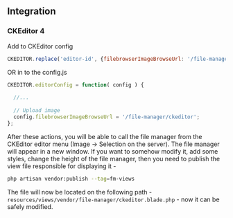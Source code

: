 ## Integration

### CKEditor 4

Add to CKEditor config

```js
CKEDITOR.replace('editor-id', {filebrowserImageBrowseUrl: '/file-manager/ckeditor'});
```
  
OR in to the config.js

```js
CKEDITOR.editorConfig = function( config ) {
  
  //...
  
  // Upload image
  config.filebrowserImageBrowseUrl = '/file-manager/ckeditor';
};
```
  
After these actions, you will be able to call the file manager from the CKEditor editor menu (Image -> Selection on the server).
The file manager will appear in a new window. If you want to somehow modify it, add some styles, change the height of the file manager, then you need to publish the view file responsible for displaying it -

```bash
php artisan vendor:publish --tag=fm-views
```
  
The file will now be located on the following path - `resources/views/vendor/file-manager/ckeditor.blade.php` - now it can be safely modified.